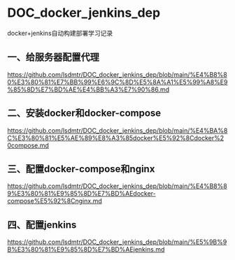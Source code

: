 # DOC_docker_jenkins_dep
docker+jenkins自动构建部署学习记录

## 一、给服务器配置代理
https://github.com/lsdmtr/DOC_docker_jenkins_dep/blob/main/%E4%B8%80%E3%80%81%E7%BB%99%E6%9C%8D%E5%8A%A1%E5%99%A8%E9%85%8D%E7%BD%AE%E4%BB%A3%E7%90%86.md

## 二、安装docker和docker-compose
https://github.com/lsdmtr/DOC_docker_jenkins_dep/blob/main/%E4%BA%8C%E3%80%81%E5%AE%89%E8%A3%85docker%E5%92%8Cdocker%20compose.md

## 三、配置docker-compose和nginx
https://github.com/lsdmtr/DOC_docker_jenkins_dep/blob/main/%E4%B8%89%E3%80%81%E9%85%8D%E7%BD%AEdocker-compose%E5%92%8Cnginx.md

## 四、配置jenkins
https://github.com/lsdmtr/DOC_docker_jenkins_dep/blob/main/%E5%9B%9B%E3%80%81%E9%85%8D%E7%BD%AEjenkins.md